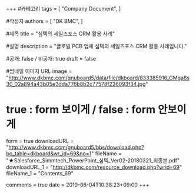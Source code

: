 +++
#카테고리
tags = [
    "Company Document",
]

#작성자
authors = [
    "DK BMC",
]

#제목
title = "심텍의 세일즈포스 CRM 활용 사례"

#설명
description = "글로벌 PCB 업체 심텍의 세일즈포스 CRM 활용 사례입니다."

#공개: false / 비공개: true
draft = false

#썸네일 이미지 URL
image = "http://www.dkbmc.com/gnuboard5/data/file/dkboard/833385916_GMga8s30_02a894a43b05e3dda776b8b2c77578f226093f34.jpg"

# true : form 보이게 / false : form 안보이게
form = true
downloadURL = "http://www.dkbmc.com/gnuboard5/bbs/download.php?bo_table=dkboard&wr_id=69&no=1"
fileName = "★Salesforce_Simmtech_PowerPoint_심텍_Ver02-20180321_최종본.pdf"
downloadURL_1 = "http://dkbmc.com/resource_download.php?wrid=69"
fileName_1 = "Contents_69"

comments = true
date = 2019-06-04T10:38:23+09:00
+++

<!-- 게시글 내용 -->
